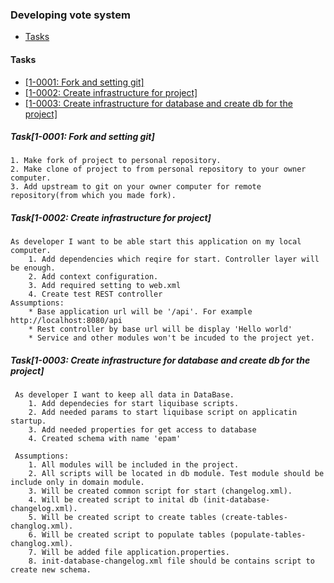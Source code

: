### Developing vote system

- [Tasks](https://github.com/AzarenkaA/vote/blob/tasks/tasks.md#tasks)


#### Tasks
- [[1-0001: Fork and setting git]](https://github.com/AzarenkaA/vote/blob/tasks/tasks.md#task1-0001-fork-and-setting-git)
- [[1-0002: Create infrastructure for project]](https://github.com/AzarenkaA/vote/blob/tasks/tasks.md#task1-0002-create-infrastructure-for-project)
- [[1-0003: Create infrastructure for database and create db for the project]](https://github.com/AzarenkaA/vote/blob/tasks/tasks.md#task1-0003-create-infrastructure-for-database-and-create-db-for-the-project)

##### Task[1-0001: Fork and setting git]  
    1. Make fork of project to personal repository.
    2. Make clone of project to from personal repository to your owner computer.
    3. Add upstream to git on your owner computer for remote repository(from which you made fork).

##### Task[1-0002: Create infrastructure for project]
    As developer I want to be able start this application on my local computer.
        1. Add dependencies which reqire for start. Controller layer will be enough.
        2. Add context configuration.
        3. Add required setting to web.xml
        4. Create test REST controller 
    Assumptions:
        * Base application url will be '/api'. For example http://localhost:8080/api
        * Rest controller by base url will be display 'Hello world'
        * Service and other modules won't be incuded to the project yet.

##### Task[1-0003: Create infrastructure for database and create db for the project]
     As developer I want to keep all data in DataBase.
        1. Add dependecies for start liquibase scripts.
        2. Add needed params to start liquibase script on applicatin startup.
        3. Add needed properties for get access to database
        4. Created schema with name 'epam'

     Assumptions:
        1. All modules will be included in the project.
        2. All scripts will be located in db module. Test module should be include only in domain module.
        3. Will be created common script for start (changelog.xml).
        4. Will be created script to inital db (init-database-changelog.xml).
        5. Will be created script to create tables (create-tables-changlog.xml).
        6. Will be created script to populate tables (populate-tables-changlog.xml).
        7. Will be added file application.properties.
        8. init-database-changelog.xml file should be contains script to create new schema.
